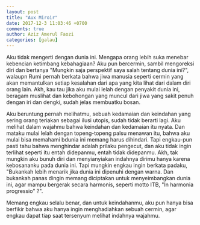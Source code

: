 ```yaml
---
layout: post
title: "Aux Miroir"
date: 2017-12-3 11:03:46 +0700
comments: true
author: Aziz Amerul Faozi
categories: [galau]
---
```

Aku tidak mengerti dengan dunia ini. Mengapa orang lebih suka menebar kebencian ketimbang kebahagiaan? Aku pun bercermin, sambil mengoreksi diri dan bertanya "Mungkin saja perspektif saya salah tentang dunia ini?", walaupn Rumi pernah berkata bahwa jiwa manusia seperti cermin yang akan memantulkan setiap kesalahan dari apa yang kita lihat dari dalam diri orang lain. Akh, kau tau jika aku mulai lelah dengan penyakit dunia ini, beragam muslihat dan kebohongan yang muncul dari jiwa yang sakit penuh dengan iri dan dengki, sudah jelas membuatku bosan. 

Aku beruntung pernah melihatmu, sebuah kedamaian dan keindahan yang sering orang teriakan sebagai ilusi utopis, sudah tidak berarti lagi. Aku melihat dalam wajahmu bahwa keindahan dan kedamaian itu nyata. Dan mataku mulai lelah dengan topeng-topeng palsu menawan itu, bahwa aku mulai bisa memahami bdunia ini memang harus dihindari. Tapi engkau-pun pasti tahu bahwa menghindar adalah prilaku pengecut, dan aku tidak ingin terlihat seperti itu entah didepanmu, entah tidak didepanmu. Akh, tak mungkin aku bunuh diri dan menyianyiakan indahnya dirimu hanya karena kebosananku pada dunia ini. Tapi mungkin engkau ingin berkata padaku, "Bukankah lebih menarik jika dunia ini dipenuhi dengan warna. Dan bukankah panas dingin memang diciptakan untuk menyeimbangkan dunia ini, agar mampu bergerak secara harmonis, seperti motto ITB, "In harmonia progressio" ?". 

Memang engkau selalu benar, dan untuk keindahanmu, aku pun hanya bisa berfikir bahwa aku hanya ingin menghadiahkan sebuah cermin, agar engkau dapat tiap saat tersenyum melihat indahnya wajahmu.
